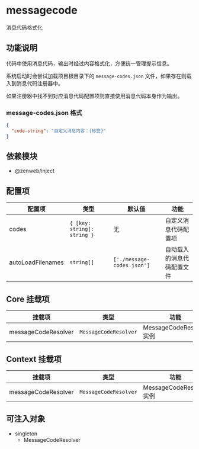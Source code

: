 # messagecode

消息代码格式化

## 功能说明

代码中使用消息代码，输出时经过内容格式化，方便统一管理提示信息。

系统启动时会尝试加载项目根目录下的 `message-codes.json` 文件，如果存在则载入到消息代码注册器中。

如果注册器中找不到对应消息代码配置项则直接使用消息代码本身作为输出。

### message-codes.json 格式
```json
{
  "code-string": "自定义消息内容：{标签}"
}
```

## 依赖模块

- @zenweb/inject

## 配置项

| 配置项 | 类型 | 默认值 | 功能 |
| ----- | --- | ----- | ---- |
| codes | `{ [key: string]: string }` | 无 | 自定义消息代码配置项
| autoLoadFilenames | `string[]` | `['./message-codes.json']` | 自动载入的消息代码配置文件

## Core 挂载项

| 挂载项 | 类型 | 功能 |
| ----- | --- | ---- |
| messageCodeResolver | `MessageCodeResolver` | MessageCodeResolver 实例

## Context 挂载项

| 挂载项 | 类型 | 功能 |
| ----- | --- | ---- |
| messageCodeResolver | `MessageCodeResolver` | MessageCodeResolver 实例

## 可注入对象

- singleton
  - MessageCodeResolver
